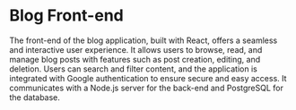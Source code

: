 # Blog Front-end

The front-end of the blog application, built with React, offers a seamless and interactive user experience. 
It allows users to browse, read, and manage blog posts with features such as post creation, editing, and deletion. 
Users can search and filter content, and the application is integrated with Google authentication to ensure secure and easy access. 
It communicates with a Node.js server for the back-end and PostgreSQL for the database.
